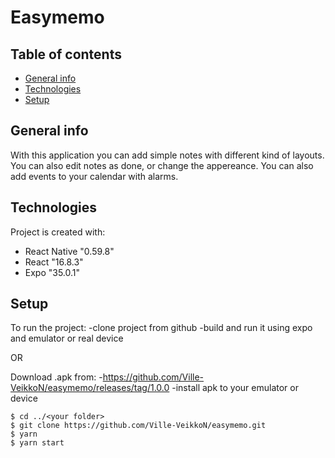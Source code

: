 # Easymemo

## Table of contents
* [General info](#general-info)
* [Technologies](#technologies)
* [Setup](#setup)

## General info
With this application you can add simple notes with different kind of layouts. You can also edit notes as done, or change the appereance. You can also add events to your calendar with alarms.

## Technologies
Project is created with:
* React Native "0.59.8"
* React "16.8.3"
* Expo "35.0.1"
	
## Setup
To run the project:
  -clone project from github
  -build and run it using expo and emulator or real device
  
OR

Download .apk from:
  -https://github.com/Ville-VeikkoN/easymemo/releases/tag/1.0.0
  -install apk to your emulator or device

```
$ cd ../<your folder>
$ git clone https://github.com/Ville-VeikkoN/easymemo.git
$ yarn
$ yarn start

```
